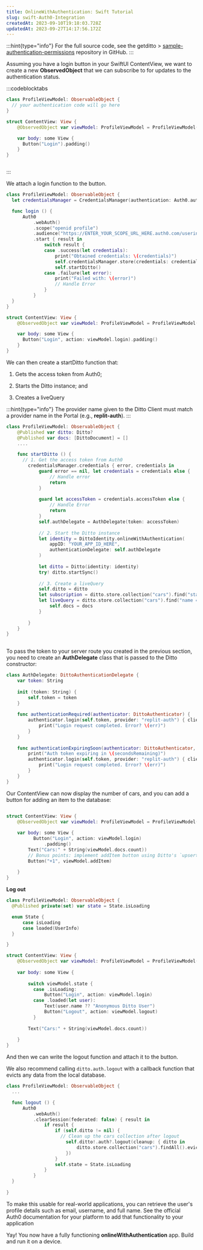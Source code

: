 ```yaml
---
title: OnlineWithAuthentication: Swift Tutorial
slug: swift-Auth0-Integration
createdAt: 2023-09-10T19:18:03.728Z
updatedAt: 2023-09-27T14:17:56.172Z
---
```


:::hint{type="info"}
For the full source code, see the getditto > [sample-authentication-permissions](https://github.com/getditto/sample-authentication-permissions) repository in GitHub.
:::

Assuming you have a login button in your SwiftUI ContentView, we want to create a new **ObservedObject** that we can subscribe to for updates to the authentication status.

:::codeblocktabs
```swift
class ProfileViewModel: ObservableObject {
  // your authentication code will go here
}

struct ContentView: View {
    @ObservedObject var viewModel: ProfileViewModel = ProfileViewModel()

    var body: some View {
      Button("Login").padding()
    }
}
```

```none
```
:::

We attach a login function to the button.

```swift
class ProfileViewModel: ObservableObject {
  let credentialsManager = CredentialsManager(authentication: Auth0.authentication())

  func login () {
      Auth0
          .webAuth()
          .scope("openid profile")
          .audience("https://ENTER_YOUR_SCOPE_URL_HERE.auth0.com/userinfo")
          .start { result in
              switch result {
              case .success(let credentials):
                  print("Obtained credentials: \(credentials)")
                  self.credentialsManager.store(credentials: credentials)
                  self.startDitto()
              case .failure(let error):
                  print("Failed with: \(error)")
                  // Handle Error
              }
          }
  }
}

struct ContentView: View {
    @ObservedObject var viewModel: ProfileViewModel = ProfileViewModel()

    var body: some View {
      Button("Login", action: viewModel.login).padding()
    }
}
```

We can then create a startDitto function that:

1.  Gets the access token from Auth0;

2.  Starts the Ditto instance; and

3.  Creates a liveQuery

:::hint{type="info"}
The provider name given to the Ditto Client must match a provider name in the Portal (e.g., **replit-auth**).
:::

```swift
class ProfileViewModel: ObservableObject {
    @Published var ditto: Ditto?
    @Published var docs: [DittoDocument] = []
    ....

    func startDitto () {
      // 1. Get the access token from Auth0
        credentialsManager.credentials { error, credentials in
            guard error == nil, let credentials = credentials else {
                // Handle error
                return
            }
            
            guard let accessToken = credentials.accessToken else {
                // Handle Error
                return
            }
            self.authDelegate = AuthDelegate(token: accessToken)
        
            // 2. Start the Ditto instance 
            let identity = DittoIdentity.onlineWithAuthentication(
                appID: "YOUR_APP_ID_HERE",
                authenticationDelegate: self.authDelegate
            )
    
            let ditto = Ditto(identity: identity)
            try! ditto.startSync()
    
            // 3. Create a liveQuery 
            self.ditto = ditto
            let subscription = ditto.store.collection("cars").find("state == 'FOR_SALE'").subscribe()
            let liveQuery = ditto.store.collection("cars").find("name == 'Toyota'").observeLocal { docs, event in
                self.docs = docs
            }
            
        }
    }
}
        
```

To pass the token to your server route you created in the previous section, you need to create an **AuthDelegate** class that is passed to the Ditto constructor:

```swift
class AuthDelegate: DittoAuthenticationDelegate {
    var token: String
    
    init (token: String) {
        self.token = token
    }
    
    func authenticationRequired(authenticator: DittoAuthenticator) {
        authenticator.login(self.token, provider: "replit-auth") { clientInfo, err in
            print("Login request completed. Error? \(err)")
        }
    }
    
    func authenticationExpiringSoon(authenticator: DittoAuthenticator, secondsRemaining: Int64) {
        print("Auth token expiring in \(secondsRemaining)")
        authenticator.login(self.token, provider: "replit-auth") { clientInfo, err in
            print("Login request completed. Error? \(err)")
        }
    }
}
```

Our ContentView can now display the number of cars, and you can add a button for adding an item to the database:

```swift

struct ContentView: View {
    @ObservedObject var viewModel: ProfileViewModel = ProfileViewModel()
    
    var body: some View {
          Button("Login", action: viewModel.login)
              .padding()
        Text("Cars:" + String(viewModel.docs.count))
        // Bonus points: implement addItem button using Ditto's `upsert`
        Button("+1", viewModel.addItem)
        
    }
}

```

**Log out​**

```swift
class ProfileViewModel: ObservableObject {
  @Published private(set) var state = State.isLoading

  enum State {
      case isLoading
      case loaded(UserInfo)
  }

}

struct ContentView: View {
    @ObservedObject var viewModel: ProfileViewModel = ProfileViewModel()
    
    var body: some View {
       
        switch viewModel.state {
          case .isLoading:
              Button("Login", action: viewModel.login)
          case .loaded(let user):
              Text(user.name ?? "Anonymous Ditto User")
              Button("Logout", action: viewModel.logout)
          }
    
        Text("Cars:" + String(viewModel.docs.count))
        
    }
}
```

And then we can write the logout function and attach it to the button.

We also recommend calling `ditto.auth.logout` with a callback function that evicts any data from the local database.

```swift
class ProfileViewModel: ObservableObject {
  ...

  func logout () {
      Auth0
          .webAuth()
          .clearSession(federated: false) { result in
              if result {
                  if (self.ditto != nil) {
                    // Clean up the cars collection after logout
                      self.ditto!.auth?.logout(cleanup: { ditto in
                          ditto.store.collection("cars").findAll().evict()
                      })
                  }
                  self.state = State.isLoading
              }
          }
  }
  
}

```

To make this usable for real-world applications, you can retrieve the user's profile details such as email, username, and full name. See the official Auth0 documentation for your platform to add that functionality to your application

Yay! You now have a fully functioning **onlineWithAuthentication** app. Build and run it on a device.
